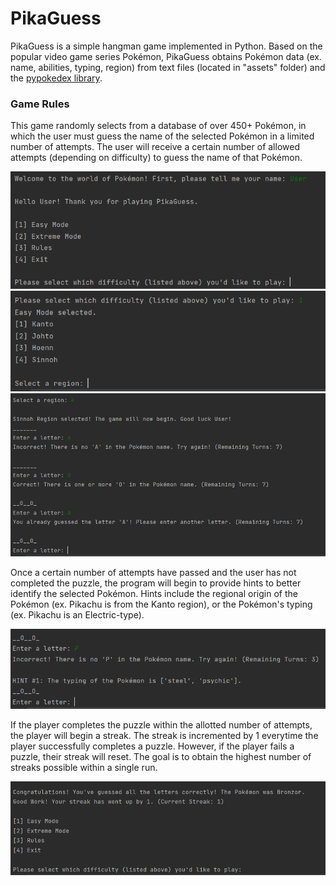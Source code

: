 # PikaGuess

PikaGuess is a simple hangman game implemented in Python. Based on the popular video game series Pokémon, PikaGuess obtains Pokémon data (ex. name, abilities, typing, region) from text files (located in "assets" folder) and the [pypokedex library](https://github.com/arnavb/pypokedex). 

### Game Rules
This game randomly selects from a database of over 450+ Pokémon, in which the user must guess the name of the selected Pokémon in a limited number of attempts. The user will receive a certain number of allowed attempts (depending on difficulty) to guess the name of that Pokémon. 

![alt text](assets/READMEImages/mainmenu.PNG) 
![alt text](assets/READMEImages/regionselection.PNG) 
![alt text](assets/READMEImages/gameprogression.PNG) 

Once a certain number of attempts have passed and the user has not completed the puzzle, the program will begin to provide hints to better identify the selected Pokémon. Hints include the regional origin of the Pokémon (ex. Pikachu is from the Kanto region), or the Pokémon's typing (ex. Pikachu is an Electric-type). 

![Alt Text](assets/READMEImages/hint_1.PNG)

If the player completes the puzzle within the allotted number of attempts, the player will begin a streak. The streak is incremented by 1 everytime the player successfully completes a puzzle. However, if the player fails a puzzle, their streak will reset. The goal is to obtain the highest number of streaks possible within a single run. 

![Alt Text](assets/READMEImages/conclusion.PNG)
